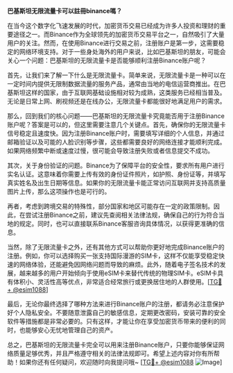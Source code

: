 **巴基斯坦无限流量卡可以註冊binance嗎？**

在当今这个数字化飞速发展的时代，加密货币交易已经成为许多人投资和理财的重要途径之一。而Binance作为全球领先的加密货币交易平台之一，自然吸引了大量用户的关注。然而，在使用Binance进行交易之前，注册账户是第一步，这需要稳定的网络环境支持。对于一些身处海外的用户来说，比如巴基斯坦的朋友，可能会关心一个问题：巴基斯坦的无限流量卡是否能够顺利注册Binance账户呢？

首先，让我们来了解一下什么是无限流量卡。简单来说，无限流量卡是一种可以在一定时间内提供无限制数据流量的服务产品，通常由当地的电信运营商推出。在巴基斯坦这样的国家，由于互联网基础设施相对较为成熟，这类服务已经相当普及。无论是日常上网、刷视频还是在线办公，无限流量卡都能很好地满足用户的需求。

那么，回到我们的核心问题——巴基斯坦的无限流量卡究竟能否用于注册Binance账户呢？答案是可以的，但这里需要注意几个关键点。首先，确保你的无限流量卡信号稳定且速度快。因为注册Binance账户时，需要填写详细的个人信息，并通过邮箱验证以及可能的人脸识别等步骤，这些都需要良好的网络连接才能顺利完成。如果网络频繁中断或速度过慢，很可能会导致注册失败或者信息提交不成功。

其次，关于身份验证的问题。Binance为了保障平台的安全性，要求所有用户进行实名认证。这意味着你需要上传有效的身份证件照片，如护照、身份证等，并填写真实姓名及出生日期等信息。如果你的无限流量卡能正常访问互联网并支持高质量图片上传，那么这项操作也是可行的。

再者，考虑到跨境交易的特殊性，部分国家和地区可能存在一定的政策限制。因此，在尝试注册Binance之前，建议先查阅相关法律法规，确保自己的行为符合当地的规定。同时，也可以直接联系Binance客服咨询具体情况，以获得更准确的信息。

当然，除了无限流量卡之外，还有其他方式可以帮助你更好地完成Binance账户的注册。例如，你可以选择购买一张支持国际漫游的SIM卡，这样不仅能享受稳定快速的网络体验，还能避免因网络问题而导致的麻烦。此外，随着电子签名技术的发展，越来越多的用户开始倾向于使用eSIM卡来替代传统的物理SIM卡。eSIM卡具有体积小、灵活性高等优点，非常适合经常旅行或更换居住地的人群使用。[[TG💪+ @esim1088](https://t.me/s/esim1088)]

最后，无论你最终选择了哪种方法来进行Binance账户的注册，都请务必注意保护好个人隐私安全。不要随意泄露自己的敏感信息，定期更改密码，安装可靠的安全软件等措施都是非常必要的。只有这样，才能让你在享受加密货币带来的便利的同时，也能够安心无忧地管理自己的资产。

总之，巴基斯坦的无限流量卡完全可以用来注册Binance账户，只要你能够保证网络质量足够优秀，并且严格遵守相关的法律法规即可。希望上述内容对你有所帮助！如果你还有任何疑问，欢迎随时向我提问哦~ [[TG💪+ @esim1088](https://t.me/s/esim1088) ![Image](https://i.postimg.cc/4NQfJmqS/Snipaste-2025-05-13-00-14-12.png)]